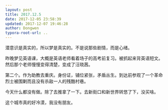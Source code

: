 ```yaml
---
layout: post
title: 2017.12.5
date: 2017-12-05 23:58:39
updated: 2017-12-07 19:46:28
author: Dongwen
typora-root-url: ..
---
```




潜意识是真实的，所以梦是真实的。不是说那些剧情，而是心绪。

昨晚梦见英语课，大概是英语老师看着场子的高考前复习。被抓起来背英语短文。然后那个老师慢慢变得清楚，变成了汪晓茜。

第二个。作为助教去重庆。身份证，铺位紧张，矛盾丛生。到达前参观了一个革命烈士被围剿而且没有杀敌一人的残酷村巷。

今天什么都没有做。除了去推拿了一下。去新街口和新世界转悠了下，没买啥。

这个城市真的好冷漠，我没有朋友。